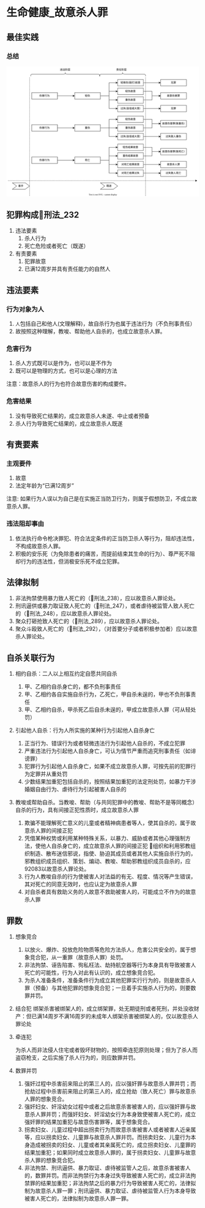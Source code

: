 # 生命健康_故意杀人罪


## 最佳实践




### 总结
![alt text](生命健康/伤害+杀人.svg)

##  犯罪构成🚪刑法_232

1. 违法要素
    1. 杀人行为
    2. 死亡危险或者死亡（既遂）
2. 有责要素
    1. 犯罪故意
    2. 已满12周岁并具有责任能力的自然人


## 违法要素


### 行为对象为人


1. `人`包括自己和他人(文理解释)，故自杀行为也属于违法行为（不负刑事责任）
2. 故按照这种理解，教唆、帮助他人自杀的，也成立故意杀人罪。

### 危害行为

1. 杀人方式既可以是作为，也可以是不作为
1. 既可以是物理的方式，也可以是心理的方法

注意：故意杀人的行为也符合故意伤害的构成要件。


### 危害结果
1. 没有导致死亡结果的，成立故意杀人未遂、中止或者预备
1. 杀人行为导致死亡结果的，成立故意杀人既遂

## 有责要素
### 主观要件
1. 故意
2. 法定年龄为“已满12周岁”

注意: 如果行为人误以为自己是在实施正当防卫行为，则属于假想防卫，不成立故意杀人罪。



### 违法阻却事由


1. 依法执行命令枪决罪犯、符合法定条件的正当防卫杀人等行为，阻却违法性，不构成故意杀人罪。
2. 积极的安乐死（为免除患者的痛苦，而提前结束其生命的行为）、尊严死不阻却行为的违法性，但消极安乐死不成立犯罪。

## 法律拟制

1. 非法拘禁使用暴力致人死亡的（🚪刑法_238），应以故意杀人罪论处。
2. 刑讯逼供或暴力取证致人死亡的（🚪刑法_247），或者虐待被监管人致人死亡的（🚪刑法_248），应以故意杀人罪论处。
3. 聚众打砸抢致人死亡的（🚪刑法_289），应以故意杀人罪论处。
4. 聚众斗殴致人死亡的（🚪刑法_292），（对首要分子或者积极参加者）应以故意杀人罪论处。


## 自杀关联行为

1. 相约自杀：二人以上相互约定自愿共同自杀
    1. 甲、乙相约自杀身亡的，都不负刑事责任
    2. 甲、乙相约各自实施自杀行为，乙死亡，甲自杀未逞的，甲也不负刑事责任
    3. 甲、乙相约自杀，甲杀死乙后自杀未逞的，甲成立故意杀人罪（可从轻处罚）

2. 引起他人自杀：行为人所实施的某种行为引起他人自杀身亡
    1. 正当行为、错误行为或者轻微违法行为引起他人自杀的，不成立犯罪
    2. 严重违法行为引起他人自杀身亡，可认为情节严重而追究刑事责任（如诽谤罪）
    3. 犯罪行为引起他人自杀身亡，如果不成立故意杀人罪，可按先前的犯罪行为定罪并从重处罚
    4. 少数结果加重犯包括自杀的，按照结果加重犯的法定刑处罚，如暴力干涉婚姻自由行为、虐待行为引起被害人自杀的

3. 教唆或帮助自杀。当教唆、帮助（与共同犯罪中的教唆、帮助不是等同概念）自杀的行为，具有间接正犯性质时，成立故意杀人罪
    1. 欺骗不能理解死亡意义的儿童或者精神病患者等人，使其自杀的，属于故意杀人罪的间接正犯
    2. 凭借某种权势或利用某种特殊关系，以暴力、威胁或者其他心理强制方法，使他人自杀身亡的，成立故意杀人罪的间接正犯
        🍐组织和利用邪教组织制造、散布迷信邪说，指使、胁迫其成员或者其他人实施自杀行为的，邪教组织成员组织、策划、煸动、教唆、帮助邪教组织成员自杀的，应92083以故意杀人罪论处。
    3. 行为人教唆自杀的行为使被害人对法益的有无、程度、情况等产生错误，其对死亡的同意无效时，也应认定为故意杀人罪
    4. 对自杀者具有救助义务的人故意不救助被害人的，可能成立不作为的故意杀人罪

## 罪数

1. 想象竞合

    1. 以放火、爆炸、投放危险物质等危险方法杀人，危害公共安全的，属于想象竞合犯，从一重罪（故意杀人罪）处罚。
    2. 非法拘禁、诬告陷害、徇私枉法、劫持航空器等行为本身具有导致被害人死亡的可能性，行为人对此有认识的，成立想象竞合犯。
    3. 为杀人准备条件，准备条件行为成立其他犯罪实行行为的，则是故意杀人罪（预备）与其他犯罪的想象竞合犯；一旦着手实施杀人行为的，则要数罪并罚。

4. 结合犯
    绑架杀害被绑架人的，成立绑架罪，处无期徒刑或者死刑，并处没收财产：但已满14周岁不满16周岁的未成年人绑架杀害被绑架人的，仅以故意杀人罪论处

5. 牵连犯

    为杀人而非法侵人住宅或者毁坏财物的，按照牵连犯原则处理；但为了杀人而盗窃枪支，之后实施了杀人行为的，则应数罪并罚。


6. 数罪并罚

    1. 强奸过程中杀害前来阻止的第三人的，应以强奸罪与故意杀人罪并罚；而抢劫过程中杀害前来阻止的第三人的，成立抢劫（致人死亡）罪与故意杀人罪的想象竞合。
    2. 强奸妇女、奸淫幼女过程中或者之后故意杀害被害人的，应以强奸罪与故意杀人罪并罚；而强奸妇女、奸淫幼女行为本身致使被害人死亡的，成立强奸罪的结果加重犯与故意伤害罪等，属于想象竞合。
    3. 拐卖妇女、儿童过程中超出拐卖行为而故意杀害被害人或者被害人近亲属等，应以拐卖妇女、儿童罪与故意杀人罪并罚。而拐卖妇女、儿童行为本身造成被拐卖的妇女、儿童或者其亲属死亡的，成立拐卖妇女、儿童罪的结果加重犯；如果同时成立故意杀人罪的，属于拐卖妇女、儿童罪与故意杀人罪的想象竞合犯。
    4. 非法拘禁、刑讯逼供、暴力取证、虐待被监管人之后，故意杀害被害人的，数罪并罚。而非法拘禁行为本身过失导致被害人死亡的，成立非法拘禁罪的结果加重犯；非法拘禁之后的暴力行为导致被害人死亡的，法律拟制为故意杀人罪一罪；刑讯逼供、暴力取证、虐待被监管人行为本身导致被害人死亡的，法律拟制为故意杀人罪一罪。

